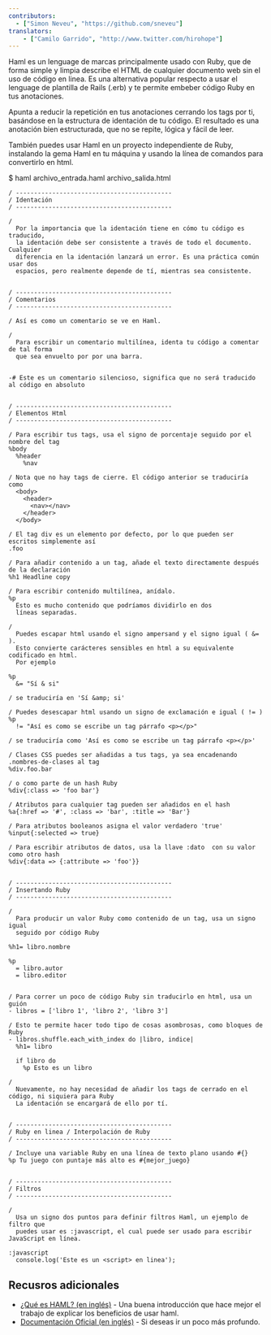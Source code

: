 ```yaml
---
contributors:
  - ["Simon Neveu", "https://github.com/sneveu"]
translators:
    - ["Camilo Garrido", "http://www.twitter.com/hirohope"]
---
```


Haml es un lenguage de marcas principalmente usado con Ruby, que de forma simple y limpia describe el HTML de cualquier documento web sin el uso de código en linea. Es una alternativa popular respecto a usar el lenguage de plantilla de Rails (.erb) y te permite embeber código Ruby en tus anotaciones.

Apunta a reducir la repetición en tus anotaciones cerrando los tags por ti, basándose en la estructura de identación de tu código. El resultado es una anotación bien estructurada, que no se repite, lógica y fácil de leer.

También puedes usar Haml en un proyecto independiente de Ruby, instalando la gema Haml en tu máquina y usando la línea de comandos para convertirlo en html.

$ haml archivo_entrada.haml archivo_salida.html


```haml
/ -------------------------------------------
/ Identación
/ -------------------------------------------

/
  Por la importancia que la identación tiene en cómo tu código es traducido,
  la identación debe ser consistente a través de todo el documento. Cualquier
  diferencia en la identación lanzará un error. Es una práctica común usar dos
  espacios, pero realmente depende de tí, mientras sea consistente.


/ -------------------------------------------
/ Comentarios
/ -------------------------------------------

/ Así es como un comentario se ve en Haml.

/
  Para escribir un comentario multilínea, identa tu código a comentar de tal forma
  que sea envuelto por por una barra.


-# Este es un comentario silencioso, significa que no será traducido al código en absoluto


/ -------------------------------------------
/ Elementos Html
/ -------------------------------------------

/ Para escribir tus tags, usa el signo de porcentaje seguido por el nombre del tag
%body
  %header
    %nav

/ Nota que no hay tags de cierre. El código anterior se traduciría como
  <body>
    <header>
      <nav></nav>
    </header>
  </body>

/ El tag div es un elemento por defecto, por lo que pueden ser escritos simplemente así
.foo

/ Para añadir contenido a un tag, añade el texto directamente después de la declaración
%h1 Headline copy

/ Para escribir contenido multilínea, anídalo.
%p
  Esto es mucho contenido que podríamos dividirlo en dos
  líneas separadas.

/
  Puedes escapar html usando el signo ampersand y el signo igual ( &= ).
  Esto convierte carácteres sensibles en html a su equivalente codificado en html.
  Por ejemplo

%p
  &= "Sí & si"

/ se traduciría en 'Sí &amp; si'

/ Puedes desescapar html usando un signo de exclamación e igual ( != )
%p
  != "Así es como se escribe un tag párrafo <p></p>"

/ se traduciría como 'Así es como se escribe un tag párrafo <p></p>'

/ Clases CSS puedes ser añadidas a tus tags, ya sea encadenando .nombres-de-clases al tag
%div.foo.bar

/ o como parte de un hash Ruby
%div{:class => 'foo bar'}

/ Atributos para cualquier tag pueden ser añadidos en el hash
%a{:href => '#', :class => 'bar', :title => 'Bar'}

/ Para atributos booleanos asigna el valor verdadero 'true'
%input{:selected => true}

/ Para escribir atributos de datos, usa la llave :dato  con su valor como otro hash
%div{:data => {:attribute => 'foo'}}


/ -------------------------------------------
/ Insertando Ruby
/ -------------------------------------------

/
  Para producir un valor Ruby como contenido de un tag, usa un signo igual
  seguido por código Ruby

%h1= libro.nombre

%p
  = libro.autor
  = libro.editor


/ Para correr un poco de código Ruby sin traducirlo en html, usa un guión
- libros = ['libro 1', 'libro 2', 'libro 3']

/ Esto te permite hacer todo tipo de cosas asombrosas, como bloques de Ruby
- libros.shuffle.each_with_index do |libro, indice|
  %h1= libro

  if libro do
    %p Esto es un libro

/
  Nuevamente, no hay necesidad de añadir los tags de cerrado en el código, ni siquiera para Ruby
  La identación se encargará de ello por tí.


/ -------------------------------------------
/ Ruby en linea / Interpolación de Ruby
/ -------------------------------------------

/ Incluye una variable Ruby en una línea de texto plano usando #{}
%p Tu juego con puntaje más alto es #{mejor_juego}


/ -------------------------------------------
/ Filtros
/ -------------------------------------------

/
  Usa un signo dos puntos para definir filtros Haml, un ejemplo de filtro que
  puedes usar es :javascript, el cual puede ser usado para escribir JavaScript en línea.

:javascript
  console.log('Este es un <script> en linea');
```

## Recusros adicionales

- [¿Qué es HAML? (en inglés)](http://haml.info/) - Una buena introducción que hace mejor el trabajo de explicar los beneficios de usar haml.
- [Documentación Oficial (en inglés)](http://haml.info/docs/yardoc/file.REFERENCE.html) - Si deseas ir un poco más profundo.
